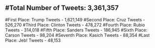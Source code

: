 #Total Number of Tweets: 3,361,357 
---
#First Place: Trump Tweets - 1,621,149
#Second Place: Cruz Tweets - 526,270
#Third Place: Clinton Tweets - 478,272
#Fourth Place: Rubio Tweets - 314,018
#Fifth Place: Sanders Tweets - 186,945
#Sixth Place: Carson Tweets - 98,204
#Seventh Place: Kasich Tweets - 88,354
#Last Place: Jeb! Tweets - 48,153
